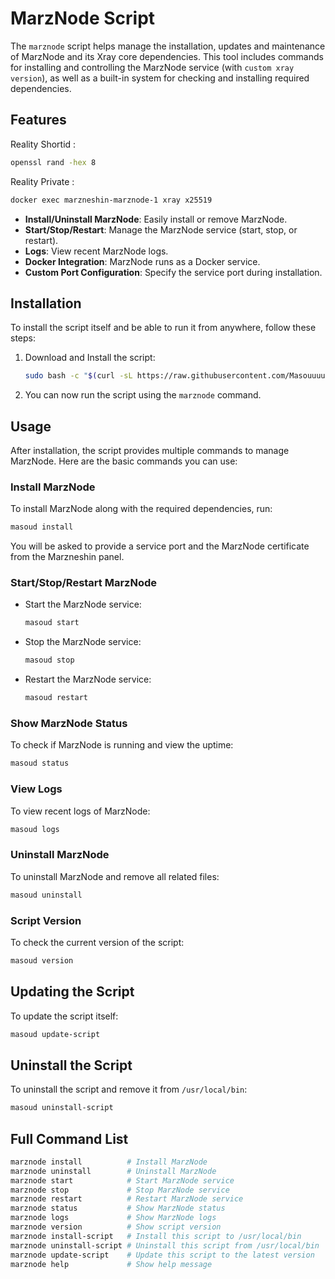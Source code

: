 # MarzNode Script

The `marznode` script helps manage the installation, updates and maintenance of MarzNode and its Xray core dependencies. This tool includes commands for installing and controlling the MarzNode service (with `custom xray version`), as well as a built-in system for checking and installing required dependencies.

## Features

 Reality Shortid :
```bash 
openssl rand -hex 8
 ```

Reality Private :
```bash 
docker exec marzneshin-marznode-1 xray x25519
 ```

- **Install/Uninstall MarzNode**: Easily install or remove MarzNode.
- **Start/Stop/Restart**: Manage the MarzNode service (start, stop, or restart).
- **Logs**: View recent MarzNode logs.
- **Docker Integration**: MarzNode runs as a Docker service.
- **Custom Port Configuration**: Specify the service port during installation.

## Installation

To install the script itself and be able to run it from anywhere, follow these steps:

1. Download and Install the script:
    ```bash
    sudo bash -c "$(curl -sL https://raw.githubusercontent.com/Masouuuuuuud/Masoud-Marz/refs/heads/main/install.sh)" @ install-script
    ```

2. You can now run the script using the `marznode` command.

## Usage

After installation, the script provides multiple commands to manage MarzNode. Here are the basic commands you can use:

### Install MarzNode

To install MarzNode along with the required dependencies, run:
```bash
masoud install
```
You will be asked to provide a service port and the MarzNode certificate from the Marzneshin panel.

### Start/Stop/Restart MarzNode

- Start the MarzNode service:
    ```bash
    masoud start
    ```
- Stop the MarzNode service:
    ```bash
    masoud stop
    ```
- Restart the MarzNode service:
    ```bash
    masoud restart
    ```

### Show MarzNode Status

To check if MarzNode is running and view the uptime:
```bash
masoud status
```

### View Logs

To view recent logs of MarzNode:
```bash
masoud logs
```

### Uninstall MarzNode

To uninstall MarzNode and remove all related files:
```bash
masoud uninstall
```

### Script Version

To check the current version of the script:
```bash
masoud version
```

## Updating the Script

To update the script itself:
```bash
masoud update-script
```

## Uninstall the Script

To uninstall the script and remove it from `/usr/local/bin`:
```bash
masoud uninstall-script
```

## Full Command List

```bash
marznode install          # Install MarzNode
marznode uninstall        # Uninstall MarzNode
marznode start            # Start MarzNode service
marznode stop             # Stop MarzNode service
marznode restart          # Restart MarzNode service
marznode status           # Show MarzNode status
marznode logs             # Show MarzNode logs
marznode version          # Show script version
marznode install-script   # Install this script to /usr/local/bin
marznode uninstall-script # Uninstall this script from /usr/local/bin
marznode update-script    # Update this script to the latest version
marznode help             # Show help message
```
